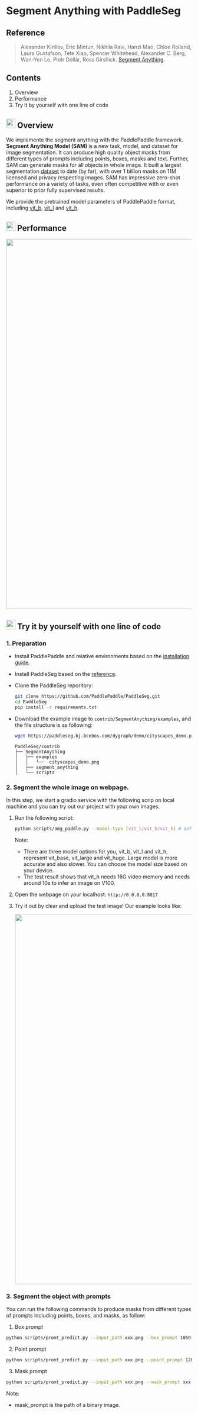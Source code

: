 # Segment Anything with PaddleSeg

## Reference

> Alexander Kirillov, Eric Mintun, Nikhila Ravi, Hanzi Mao, Chloe Rolland, Laura Gustafson, Tete Xiao, Spencer Whitehead, Alexander C. Berg, Wan-Yen Lo, Piotr Dollár, Ross Girshick. [Segment Anything](https://ai.facebook.com/research/publications/segment-anything/).


## Contents
1. Overview
2. Performance
3. Try it by yourself with one line of code

## <img src="https://user-images.githubusercontent.com/34859558/190043857-bfbdaf8b-d2dc-4fff-81c7-e0aac50851f9.png" width="25"/> Overview

We implemente the segment anything with the PaddlePaddle framework. **Segment Anything Model (SAM)** is a new task, model, and dataset for image segmentation.  It can produce high quality object masks from different types of prompts including points, boxes, masks and text. Further, SAM can generate masks for all objects in whole image. It built a largest segmentation [dataset](https://segment-anything.com/dataset/index.html) to date (by far), with over 1 billion masks on 11M licensed and privacy respecting images. SAM has impressive zero-shot performance on a variety of tasks, even often competitive with or even superior to prior fully supervised results.

We provide the pretrained model parameters of PaddlePaddle format, including [vit_b](https://bj.bcebos.com/paddleseg/dygraph/paddlesegAnything/vit_b/model.pdparams), [vit_l](https://bj.bcebos.com/paddleseg/dygraph/paddlesegAnything/vit_l/model.pdparams) and [vit_h](https://bj.bcebos.com/paddleseg/dygraph/paddlesegAnything/vit_h/model.pdparams).

## <img src="https://user-images.githubusercontent.com/34859558/190044217-8f6befc2-7f20-473d-b356-148e06265205.png" width="25"/> Performance

<div align="center">
<img src="https://github.com/Sunting78/images/blob/master/sam_new.gif"  width="1000" />
</div>


## <img src="https://user-images.githubusercontent.com/34859558/188439970-18e51958-61bf-4b43-a73c-a9de3eb4fc79.png" width="25"/> Try it by yourself with one line of code

### 1. Preparation
* Install PaddlePaddle and relative environments based on the [installation guide](https://www.paddlepaddle.org.cn/en/install/quick?docurl=/documentation/docs/en/install/pip/linux-pip_en.html).
* Install PaddleSeg based on the [reference](../../docs/install.md).
* Clone the PaddleSeg reporitory:
    ```bash
    git clone https://github.com/PaddlePaddle/PaddleSeg.git
    cd PaddleSeg
    pip install -r requirements.txt
    ```
* Download the example image to ```contrib/SegmentAnything/examples```, and the file structure is as following:
    ```bash
    wget https://paddleseg.bj.bcebos.com/dygraph/demo/cityscapes_demo.png
    ```

    ```
    PaddleSeg/contrib
    ├── SegmentAnything
    │   ├── examples
    │   │   └──  cityscapes_demo.png
    │   ├── segment_anything
    │   └── scripts

    ```

### 2. Segment the whole image on webpage.
In this step, we start a gradio service with the following scrip on local machine and you can try out our project with your own images.

1. Run the following script:
    ```bash
    python scripts/amg_paddle.py --model-type [vit_l/vit_b/vit_h] # default is vit_h

    ```
    Note:
    *  There are three model options for you, vit_b, vit_l and vit_h, represent vit_base, vit_large and vit_huge. Large model is more accurate and also slower. You can choose the model size based on your device.
    * The test result shows that vit_h needs 16G video memory and needs around 10s to infer an image on V100.

2. Open the webpage on your localhost: ```http://0.0.0.0:8017```

3. Try it out by clear and upload the test image! Our example looks like:

    <div align="center">
    <img src="https://user-images.githubusercontent.com/34859558/230873989-9597527e-bef6-47ce-988b-977198794d75.jpg"  width = "1000" />  
    </div>

### 3. Segment the object with prompts
You can run the following commands to produce masks from different types of prompts including points, boxes, and masks, as follow:


1. Box prompt

```bash
python scripts/promt_predict.py --input_path xxx.png --box_prompt 1050 370 1500 700 --model-type [vit_l/vit_b/vit_h] # default is vit_h
```

2. Point prompt
```bash
python scripts/promt_predict.py --input_path xxx.png --point_prompt 1200 450 --model-type [vit_l/vit_b/vit_h] # default is vit_h
```

3. Mask prompt
```bash
python scripts/promt_predict.py --input_path xxx.png --mask_prompt xxx.png --model-type [vit_l/vit_b/vit_h] # default is vit_h
```

Note:
* mask_prompt is the path of a binary image.
